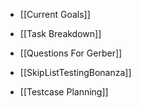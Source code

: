 - [[Current Goals]]
- [[Task Breakdown]]
- [[Questions For Gerber]]

- [[SkipListTestingBonanza]]
- [[Testcase Planning]]